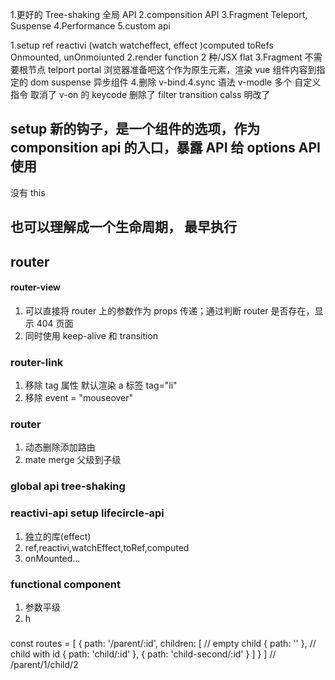 1.更好的 Tree-shaking 全局 API
2.componsition API
3.Fragment Teleport, Suspense
4.Performance
5.custom api

1.setup ref reactivi (watch watcheffect, effect )computed toRefs Onmounted, unOnmoiunted
2.render function 2 种/JSX flat
3.Fragment 不需要根节点 telport portal 浏览器准备吧这个作为原生元素，渲染 vue 组件内容到指定的 dom suspense 异步组件 4.删除 v-bind.4.sync 语法 v-modle 多个 自定义指令 取消了 v-on 的 keycode 删除了 filter transition calss 明改了

## setup 新的钩子，是一个组件的选项，作为 componsition api 的入口，暴露 API 给 options API 使用

没有 this

## 也可以理解成一个生命周期， 最早执行

## router

#### router-view

1. 可以直接将 router 上的参数作为 props 传递；通过判断 router 是否存在，显示 404 页面
2. 同时使用 keep-alive 和 transition

### router-link

1. 移除 tag 属性 默认渲染 a 标签 tag="li"
2. 移除 event = "mouseover"

### router

1. 动态删除添加路由
2. mate merge 父级到子级

### global api tree-shaking

### reactivi-api setup lifecircle-api

1. 独立的库(effect)
2. ref,reactivi,watchEffect,toRef,computed
3. onMounted...

### functional component

1. 参数平级
2. h

###

const routes = [
{
path: '/parent/:id',
children: [
// empty child
{ path: '' },
// child with id
{ path: 'child/:id' },
{ path: 'child-second/:id' }
]
}
]
// /parent/1/child/2
